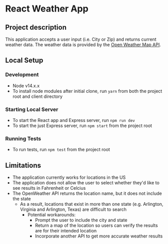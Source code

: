 # React Weather App

## Project description  
This application accepts a user input (i.e. City or Zip) and returns current weather data. The weather data is provided by the [Open Weather Map API](https://openweathermap.org/current).

## Local Setup  

### Development
* Node v14.x.x
* To install node modules after initial clone, run `yarn` from both the project root and client directory

### Starting Local Server
* To start the React app and Express server, run `npm run dev`
* To start the just Express server, run `npm start` from the project root

### Running Tests
* To run tests, run `npm test` from the project root

## Limitations
* The application currently works for locations in the US
* The application does not allow the user to select whether they'd like to see results in Fahrenheit or Celcius
* The OpenWeather API returns the location name, but it does not include the state
  - As a result, locations that exist in more than one state (e.g. Arlington, Virginia and Arlington, Texas) are difficult to search
      * Potential workarounds:
        - Prompt the user to include the city and state
        - Return a map of the location so users can verify the results are for their intended location
        - Incorporate another API  to get more accurate weather results
